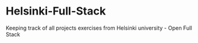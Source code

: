 # Helsinki-Full-Stack
Keeping track of all projects exercises from Helsinki university - Open Full Stack 
